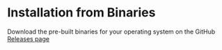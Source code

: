 Installation from Binaries
==========================

Download the pre-built binaries for your operating system on the GitHub [Releases page](https://github.com/zikani03/groupby/releases)
